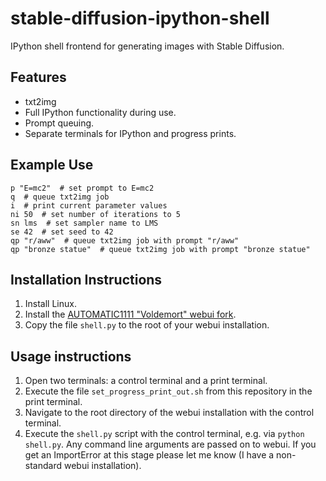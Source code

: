 # stable-diffusion-ipython-shell
IPython shell frontend for generating images with Stable Diffusion.

## Features

* txt2img
* Full IPython functionality during use.
* Prompt queuing.
* Separate terminals for IPython and progress prints.

## Example Use
```
p "E=mc2"  # set prompt to E=mc2
q  # queue txt2img job
i  # print current parameter values
ni 50  # set number of iterations to 5
sn lms  # set sampler name to LMS
se 42  # set seed to 42
qp "r/aww"  # queue txt2img job with prompt "r/aww"
qp "bronze statue"  # queue txt2img job with prompt "bronze statue"
```

## Installation Instructions

1. Install Linux.
2. Install the [AUTOMATIC1111 "Voldemort" webui fork](https://github.com/AUTOMATIC1111/stable-diffusion-webui).
3. Copy the file `shell.py` to the root of your webui installation.

## Usage instructions

1. Open two terminals: a control terminal and a print terminal.
2. Execute the file `set_progress_print_out.sh` from this repository in the print terminal.
3. Navigate to the root directory of the webui installation with the control terminal.
4. Execute the `shell.py` script with the control terminal, e.g. via `python shell.py`. Any command line arguments are passed on to webui. If you get an ImportError at this stage please let me know (I have a non-standard webui installation).
